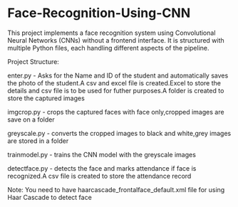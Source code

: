 # Face-Recognition-Using-CNN
This project implements a face recognition system using Convolutional Neural Networks (CNNs) without a frontend interface. It is structured with multiple Python files, each handling different aspects of the pipeline.

Project Structure:

enter.py - Asks for the Name and ID of the student and automatically saves the photo of the student.A csv and excel file is created.Excel to store the details and csv file is to be used for futher purposes.A folder is created to store the captured images

imgcrop.py - crops the captured faces with face only,cropped images are save on a folder

greyscale.py - converts the cropped images to black and white,grey images are stored in a folder

trainmodel.py - trains the CNN model with the greyscale images

detectface.py - detects the face and marks attendance if face is recognized.A csv file is created to store the attendance record

Note: You need to have haarcascade_frontalface_default.xml file for using Haar Cascade to detect face
